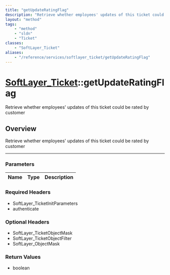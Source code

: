 ```yaml
---
title: "getUpdateRatingFlag"
description: "Retrieve whether employees' updates of this ticket could be rated by customer"
layout: "method"
tags:
    - "method"
    - "sldn"
    - "Ticket"
classes:
    - "SoftLayer_Ticket"
aliases:
    - "/reference/services/softlayer_ticket/getUpdateRatingFlag"
---
```

# [SoftLayer_Ticket](/reference/services/SoftLayer_Ticket)::getUpdateRatingFlag


Retrieve whether employees' updates of this ticket could be rated by customer


## Overview 
Retrieve whether employees' updates of this ticket could be rated by customer

-----

### Parameters 
|Name | Type | Description |
| --- | --- | --- |


### Required Headers
* SoftLayer_TicketInitParameters
* authenticate


### Optional Headers
* SoftLayer_TicketObjectMask
* SoftLayer_TicketObjectFilter
* SoftLayer_ObjectMask

### Return Values
* boolean




